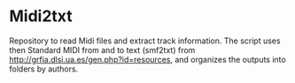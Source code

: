 # Midi2txt

Repository to read Midi files and extract track information. The script uses then Standard MIDI from and to text (smf2txt) from http://grfia.dlsi.ua.es/gen.php?id=resources, and organizes the outputs into folders by authors.
